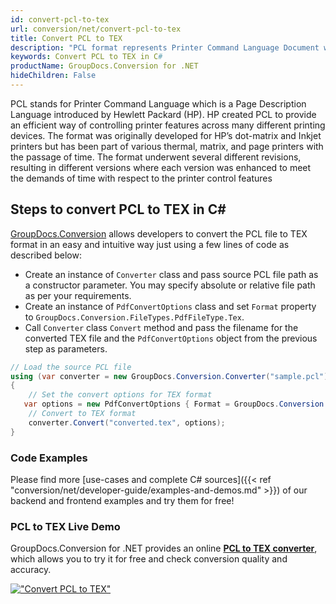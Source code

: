 ```yaml
---
id: convert-pcl-to-tex
url: conversion/net/convert-pcl-to-tex
title: Convert PCL to TEX
description: "PCL format represents Printer Command Language Document with .pcl extension. Learn how to convert PCL to TEX file programmatically in C# language using GroupDocs.Conversion for .NET library."
keywords: Convert PCL to TEX in C#
productName: GroupDocs.Conversion for .NET
hideChildren: False
---
```


PCL stands for Printer Command Language which is a Page Description Language introduced by Hewlett Packard (HP). HP created PCL to provide an efficient way of controlling printer features across many different printing devices. The format was originally developed for HP’s dot-matrix and Inkjet printers but has been part of various thermal, matrix, and page printers with the passage of time. The format underwent several different revisions, resulting in different versions where each version was enhanced to meet the demands of time with respect to the printer control features

## Steps to convert PCL to TEX in C#

[GroupDocs.Conversion](https://products.groupdocs.com/conversion/net) allows developers to convert the PCL file to TEX format in an easy and intuitive way just using a few lines of code as described below:

* Create an instance of `Converter` class and pass source PCL file path as a constructor parameter. You may specify absolute or relative file path as per your requirements. 
* Create an instance of `PdfConvertOptions` class and set `Format` property to `GroupDocs.Conversion.FileTypes.PdfFileType.Tex`.
* Call `Converter` class `Convert` method and pass the filename for the converted TEX file and the `PdfConvertOptions` object from the previous step as parameters.

```csharp
// Load the source PCL file
using (var converter = new GroupDocs.Conversion.Converter("sample.pcl"))
{
    // Set the convert options for TEX format
   var options = new PdfConvertOptions { Format = GroupDocs.Conversion.FileTypes.PdfFileType.Tex };
    // Convert to TEX format
    converter.Convert("converted.tex", options);
}
```

### Code Examples

Please find more [use-cases and complete C# sources]({{< ref "conversion/net/developer-guide/examples-and-demos.md" >}}) of our backend and frontend examples and try them for free!

### PCL to TEX Live Demo

GroupDocs.Conversion for .NET provides an online [**PCL to TEX converter**](https://products.groupdocs.app/conversion/pcl-to-tex), which allows you to try it for free and check conversion quality and accuracy.

[!["Convert PCL to TEX"](conversion/net/images/convert-to-tex/convert-pcl-to-tex.png)](https://products.groupdocs.app/conversion/pcl-to-tex)